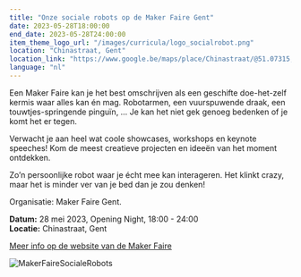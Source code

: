 ```yaml
---
title: "Onze sociale robots op de Maker Faire Gent"
date: 2023-05-28T18:00:00
end_date: 2023-05-28T24:00:00
item_theme_logo_url: "/images/curricula/logo_socialrobot.png"
location: "Chinastraat, Gent" 
location_link: "https://www.google.be/maps/place/Chinastraat/@51.07315,3.7340713,17z/data=!4m15!1m8!3m7!1s0x47c3712ea9c78c3d:0xecbfffc6fe91814e!2sChinastraat,+9000+Gent!3b1!8m2!3d51.07315!4d3.73626!16s%2Fg%2F1tgvcsy4!3m5!1s0x47c371b6ec503be5:0xb194aff3f37b6329!8m2!3d51.0728354!4d3.7354392!16s%2Fg%2F11h18nfrk7"
language: "nl"
---
```


Een Maker Faire kan je het best omschrijven als een geschifte doe-het-zelf kermis waar alles kan én mag. 
Robotarmen, een vuurspuwende draak, een touwtjes-springende pinguïn, … Je kan het niet gek genoeg bedenken of je komt het er tegen.

Verwacht je aan heel wat coole showcases, workshops en keynote speeches! Kom de meest creatieve projecten en ideeën van het moment ontdekken.

Zo’n persoonlijke robot waar je écht mee kan interageren. Het klinkt crazy, maar het is minder ver van je bed dan je zou denken! 

Organisatie: Maker Faire Gent.

**Datum:** 28 mei 2023, Opening Night, 18:00 - 24:00<br>
**Locatie:**  Chinastraat, Gent

[Meer info op de website van de Maker Faire](https://www.makerfairegent.be/programma-item/sociale-robots-by-ugent-en-dwengo)

![MakerFaireSocialeRobots](https://user-images.githubusercontent.com/48352335/225373845-4f8fafa6-be5c-4dec-a1d3-5cb668393268.png)
